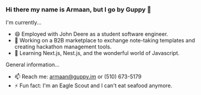 ### Hi there my name is Armaan, but I go by Guppy 👋

I'm currently...
- 😄 Employed with John Deere as a student software engineer.
- 🔭 Working on a B2B marketplace to exchange note-taking templates and creating hackathon management tools.
- 🌱 Learning Next.js, Nest.js, and the wonderful world of Javascript.

General information...
- 📫 Reach me: armaan@guppy.im or (510) 673-5179
- ⚡ Fun fact: I'm an Eagle Scout and I can't eat seafood anymore.

<!--
**armaangupta57/armaangupta57** is a ✨ _special_ ✨ repository because its `README.md` (this file) appears on your GitHub profile.

Here are some ideas to get you started:

- 🔭 I’m currently working on ...
- 🌱 I’m currently learning ...
- 👯 I’m looking to collaborate on ...
- 🤔 I’m looking for help with ...
- 💬 Ask me about ...
- 📫 How to reach me: ...
- 😄 Pronouns: ...
- ⚡ Fun fact: ...
-->
